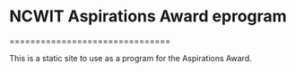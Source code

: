 # NCWIT Aspirations Award eprogram
===============================

This is a static site to use as a program for the Aspirations Award.
